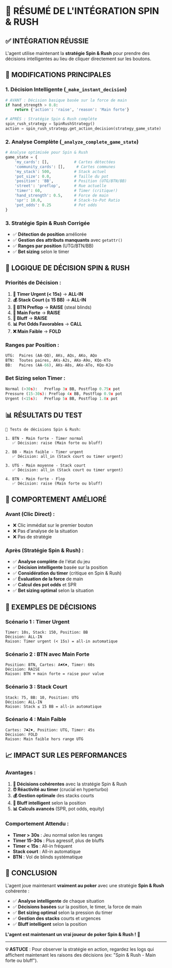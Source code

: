 # 🎯 RÉSUMÉ DE L'INTÉGRATION SPIN & RUSH

## ✅ **INTÉGRATION RÉUSSIE**

L'agent utilise maintenant la **stratégie Spin & Rush** pour prendre des décisions intelligentes au lieu de cliquer directement sur les boutons.

## 🔧 **MODIFICATIONS PRINCIPALES**

### **1. Décision Intelligente (`_make_instant_decision`)**
```python
# AVANT : Décision basique basée sur la force de main
if hand_strength > 0.8:
    return {'action': 'raise', 'reason': 'Main forte'}

# APRÈS : Stratégie Spin & Rush complète
spin_rush_strategy = SpinRushStrategy()
action = spin_rush_strategy.get_action_decision(strategy_game_state)
```

### **2. Analyse Complète (`_analyze_complete_game_state`)**
```python
# Analyse optimisée pour Spin & Rush
game_state = {
    'my_cards': [],           # Cartes détectées
    'community_cards': [],     # Cartes communes
    'my_stack': 500,          # Stack actuel
    'pot_size': 0.0,          # Taille du pot
    'position': 'BB',         # Position (UTG/BTN/BB)
    'street': 'preflop',      # Rue actuelle
    'timer': 60,              # Timer (critique!)
    'hand_strength': 0.5,     # Force de main
    'spr': 10.0,              # Stack-to-Pot Ratio
    'pot_odds': 0.25          # Pot odds
}
```

### **3. Stratégie Spin & Rush Corrigée**
- ✅ **Détection de position** améliorée
- ✅ **Gestion des attributs manquants** avec `getattr()`
- ✅ **Ranges par position** (UTG/BTN/BB)
- ✅ **Bet sizing** selon le timer

## 🎯 **LOGIQUE DE DÉCISION SPIN & RUSH**

### **Priorités de Décision :**
1. **🚨 Timer Urgent (< 15s)** → **ALL-IN**
2. **💰 Stack Court (≤ 15 BB)** → **ALL-IN**
3. **🎯 BTN Preflop** → **RAISE** (steal blinds)
4. **💪 Main Forte** → **RAISE**
5. **🎲 Bluff** → **RAISE**
6. **📊 Pot Odds Favorables** → **CALL**
7. **❌ Main Faible** → **FOLD**

### **Ranges par Position :**
```python
UTG:  Paires (AA-QQ), AKs, AQs, AKo, AQo
BTN:  Toutes paires, AKs-A2s, AKo-A9o, KQo-KTo
BB:   Paires (AA-66), AKs-A8s, AKo-ATo, KQo-KJo
```

### **Bet Sizing selon Timer :**
```python
Normal (>30s):   Preflop 3x BB, Postflop 0.75x pot
Pressure (15-30s): Preflop 4x BB, Postflop 0.9x pot
Urgent (<15s):   Preflop 5x BB, Postflop 1.0x pot
```

## 📊 **RÉSULTATS DU TEST**

```
🎯 Tests de décisions Spin & Rush:

1. BTN - Main forte - Timer normal
   ✅ Décision: raise (Main forte ou bluff)

2. BB - Main faible - Timer urgent
   ✅ Décision: all_in (Stack court ou timer urgent)

3. UTG - Main moyenne - Stack court
   ✅ Décision: all_in (Stack court ou timer urgent)

4. BTN - Main forte - Flop
   ✅ Décision: raise (Main forte ou bluff)
```

## 🚀 **COMPORTEMENT AMÉLIORÉ**

### **Avant (Clic Direct) :**
- ❌ Clic immédiat sur le premier bouton
- ❌ Pas d'analyse de la situation
- ❌ Pas de stratégie

### **Après (Stratégie Spin & Rush) :**
- ✅ **Analyse complète** de l'état du jeu
- ✅ **Décision intelligente** basée sur la position
- ✅ **Considération du timer** (critique en Spin & Rush)
- ✅ **Évaluation de la force** de main
- ✅ **Calcul des pot odds** et SPR
- ✅ **Bet sizing optimal** selon la situation

## 🎯 **EXEMPLES DE DÉCISIONS**

### **Scénario 1 : Timer Urgent**
```
Timer: 10s, Stack: 150, Position: BB
Décision: ALL-IN
Raison: Timer urgent (< 15s) = all-in automatique
```

### **Scénario 2 : BTN avec Main Forte**
```
Position: BTN, Cartes: A♠K♠, Timer: 60s
Décision: RAISE
Raison: BTN + main forte = raise pour value
```

### **Scénario 3 : Stack Court**
```
Stack: 75, BB: 10, Position: UTG
Décision: ALL-IN
Raison: Stack ≤ 15 BB = all-in automatique
```

### **Scénario 4 : Main Faible**
```
Cartes: 7♣2♦, Position: UTG, Timer: 45s
Décision: FOLD
Raison: Main faible hors range UTG
```

## 📈 **IMPACT SUR LES PERFORMANCES**

### **Avantages :**
1. **🎯 Décisions cohérentes** avec la stratégie Spin & Rush
2. **⏰ Réactivité au timer** (crucial en hyperturbo)
3. **💰 Gestion optimale** des stacks courts
4. **🎲 Bluff intelligent** selon la position
5. **📊 Calculs avancés** (SPR, pot odds, equity)

### **Comportement Attendu :**
- **Timer > 30s** : Jeu normal selon les ranges
- **Timer 15-30s** : Plus agressif, plus de bluffs
- **Timer < 15s** : All-in fréquent
- **Stack court** : All-in automatique
- **BTN** : Vol de blinds systématique

## 🎉 **CONCLUSION**

L'agent joue maintenant **vraiment au poker** avec une stratégie **Spin & Rush** cohérente :

- ✅ **Analyse intelligente** de chaque situation
- ✅ **Décisions basées** sur la position, le timer, la force de main
- ✅ **Bet sizing optimal** selon la pression du timer
- ✅ **Gestion des stacks** courts et urgences
- ✅ **Bluff intelligent** selon la position

**L'agent est maintenant un vrai joueur de poker Spin & Rush !** 🚀

---

**💡 ASTUCE** : Pour observer la stratégie en action, regardez les logs qui affichent maintenant les raisons des décisions (ex: "Spin & Rush - Main forte ou bluff"). 